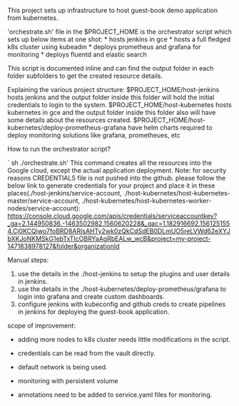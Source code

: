 This project sets up infrastructure to host guest-book demo application from kubernetes.

'orchestrate.sh' file in the $PROJECT_HOME is the orchestrator script which sets up below items at one shot:
    * hosts jenkins in gce
    * hosts a full fledged k8s cluster using kubeadm
    * deploys prometheus and grafana for monitoring
    * deploys fluentd and elastic search

This script is documented inline and can find the output folder in each folder subfolders to get the created resource details. 

Explaining the various project structure:
$PROJECT_HOME/host-jenkins hosts jenkins and the output folder inside this folder will hold the initial credentials to login to the system.
$PROJECT_HOME/host-kubernetes hosts kubernetes in gce and the output folder inside this folder also will have some details about the resources created.
$PROJECT_HOME/host-kubernetes/deploy-prometheus-grafana have helm charts required to deploy monitoring solutions like grafana, prometheues, etc

How to run the orchestrator script?

` sh ./orchestrate.sh'
This command creates all the resources into the Google cloud, except the actual application deployment.
Note: for security reasons CREDENTIALS file is not pushed into the github. please follow the below link to generate credentials for your project and place it in these places(./host-jenkins/service-account, ./host-kubernetes/host-kubernetes-master/service-account, ./host-kubernetes/host-kubernetes-worker-nodes/service-account):
https://console.cloud.google.com/apis/credentials/serviceaccountkey?_ga=2.144950836.-1463502982.1560620228&_gac=1.182916692.1561251554.Cj0KCQjwo7foBRD8ARIsAHTy2wk0zQkCdSdEB0DLmUO5reLVWd62eXYJbXKJoNKMSkG1ebTxTIcOBRYaAgRbEALw_wcB&project=my-project-1471838978127&folder&organizationId

Manual steps:

1. use the details in the ./host-jenkins to setup the plugins and user details in jenkins.
2. use the details in the ./host-kubernetes/deploy-prometheus/grafana to login into grafana and create custom dashboards.
3. configure jenkins with kubeconfig and github creds to create pipelines in jenkins for deploying the guest-book application.

scope of improvement:

* adding more nodes to k8s cluster needs little modifications in the script.

* credentials can be read from the vault directly.

* default network is being used.

* monitoring with persistent volume

* annotations need to be added to service.yaml files for monitoring.



